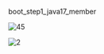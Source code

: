 boot_step1_java17_member

![45](https://github.com/user-attachments/assets/ff9662c3-3719-48e7-967c-2b6a130dd0cc)



![2](https://github.com/user-attachments/assets/07c82059-3fc9-47f8-a493-4c3a8106ad07)
